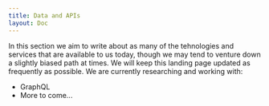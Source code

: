 ```yaml
---
title: Data and APIs
layout: Doc
---
```


In this section we aim to write about as many of the tehnologies and services that are available to us today, though we may tend to venture down a slightly biased path at times. We will keep this landing page updated as frequently as possible. We are currently researching and working with:

* GraphQL
* More to come...